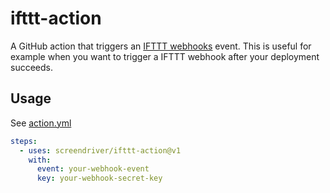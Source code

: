 # ifttt-action

A GitHub action that triggers an [IFTTT webhooks](https://ifttt.com/maker_webhooks)
event. This is useful for example when you want to trigger a IFTTT webhook after
your deployment succeeds.

## Usage

See [action.yml](https://github.com/screendriver/ifttt-action/blob/master/action.yml)

```yaml
steps:
  - uses: screendriver/ifttt-action@v1
    with:
      event: your-webhook-event
      key: your-webhook-secret-key
```
